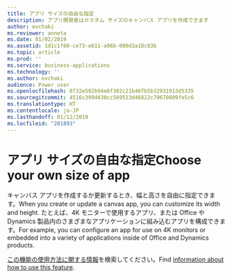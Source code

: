 ```yaml
---
title: アプリ サイズの自由な指定
description: アプリ開発者はカスタム サイズのキャンバス アプリを作成できます
author: evchaki
ms.reviewer: anneta
ms.date: 01/02/2019
ms.assetid: 1d1c1f60-ce73-e811-a96b-000d3a18c83b
ms.topic: article
ms.prod: ''
ms.service: business-applications
ms.technology: ''
ms.author: evchaki
audience: Power user
ms.openlocfilehash: 8f32e502b94e6f302c21b46fb5b32931913d5335
ms.sourcegitcommit: 4516c399d430cc569513d46822c70670809fe5c6
ms.translationtype: HT
ms.contentlocale: ja-JP
ms.lasthandoff: 01/12/2019
ms.locfileid: "201893"
---
```

# <a name="choose-your-own-size-of-app"></a><span data-ttu-id="af1b7-103">アプリ サイズの自由な指定</span><span class="sxs-lookup"><span data-stu-id="af1b7-103">Choose your own size of app</span></span>




<span data-ttu-id="af1b7-104">キャンバス アプリを作成するか更新するとき、幅と高さを自由に指定できます。</span><span class="sxs-lookup"><span data-stu-id="af1b7-104">When you create or update a canvas app, you can customize its width and height.</span></span> <span data-ttu-id="af1b7-105">たとえば、4K モニターで使用するアプリ、または Office や Dynamics 製品内のさまざまなアプリケーションに組み込むアプリを構成できます。</span><span class="sxs-lookup"><span data-stu-id="af1b7-105">For example, you can configure an app for use on 4K monitors or embedded into a variety of applications inside of Office and Dynamics products.</span></span>

<span data-ttu-id="af1b7-106">[この機能の使用方法に関する情報](https://docs.microsoft.com/powerapps/maker/canvas-apps/set-aspect-ratio-portrait-landscape)を検索してください。</span><span class="sxs-lookup"><span data-stu-id="af1b7-106">Find [information about how to use this feature](https://docs.microsoft.com/powerapps/maker/canvas-apps/set-aspect-ratio-portrait-landscape).</span></span>